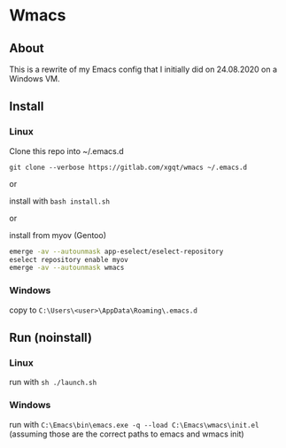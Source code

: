 # Wmacs


## About

This is a rewrite of my Emacs config that I initially did on 24.08.2020 on a Windows VM.


## Install

### Linux

Clone this repo into ~/.emacs.d

`git clone --verbose https://gitlab.com/xgqt/wmacs ~/.emacs.d`

or

install with `bash install.sh`

or

install from myov (Gentoo)

```bash
emerge -av --autounmask app-eselect/eselect-repository
eselect repository enable myov
emerge -av --autounmask wmacs
```

### Windows

copy to `C:\Users\<user>\AppData\Roaming\.emacs.d`


## Run (noinstall)

### Linux

run with `sh ./launch.sh`

### Windows

run with `C:\Emacs\bin\emacs.exe -q --load C:\Emacs\wmacs\init.el `
(assuming those are the correct paths to emacs and wmacs init)
